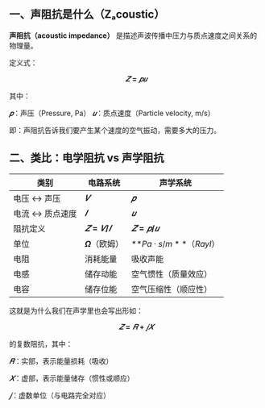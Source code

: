 ## 一、声阻抗是什么（Zₐcoustic）

**声阻抗（acoustic impedance）** 是描述声波传播中压力与质点速度之间关系的物理量。

定义式：

**$$ 𝑍 = 𝑝𝑢 $$**

其中：

**$𝑝$**：声压（Pressure, Pa）
**$𝑢$**：质点速度（Particle velocity, m/s）

即：声阻抗告诉我们要产生某个速度的空气振动，需要多大的压力。

## 二、类比：电学阻抗 vs 声学阻抗
|类别 | 电路系统	| 声学系统 |
| --- | --- | --- |
| 电压 ↔ 声压 | **$𝑉$** | **$𝑝$** |
| 电流 ↔ 质点速度 | **$𝐼$** | **$𝑢$** |
| 阻抗定义 | **$𝑍=𝑉/𝐼$** | **$𝑍=𝑝/𝑢$** |
| 单位 |	**$Ω$**（欧姆）|	**$Pa·s/m**（Rayl）$ |
| 电阻	| 消耗能量	| 吸收声能 |
| 电感	| 储存动能	| 空气惯性（质量效应） |
| 电容	| 储存位能	| 空气压缩性（顺应性） |

这就是为什么我们在声学里也会写出形如：

**$$ 𝑍=𝑅+𝑗𝑋 $$**

的复数阻抗，其中：

**$𝑅$**：实部，表示能量损耗（吸收）

**$𝑋$**：虚部，表示能量储存（惯性或顺应）

**$𝑗$**：虚数单位（与电路完全对应）
